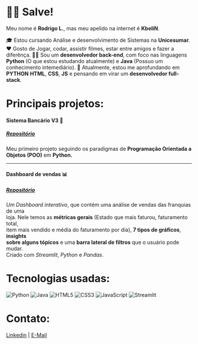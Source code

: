 # 👋😀 Salve!

Meu nome é **Rodrigo L.**, mas meu apelido na internet é **KbeliN**.

🎓 Estou cursando Análise e desenvolvimento de Sistemas na **Unicesumar**. 
❤️ Gosto de Jogar, codar, assistir filmes, estar entre amigos e fazer a diferênça.
🙋‍♂️ Sou um **desenvolvedor back-end**, com foco nas linguagens **Python** (O que estou estudando atualmente) e **Java** (Possuo um conhecimento intemediário).
📅 Atualmente, estou me aprofundando em **PYTHON** **HTML**, **CSS**, **JS** e pensando em virar um **desenvolvedor full-stack**.

# Principais projetos:

#### Sistema Bancário V3 🏦
##### [Repositório](https://github.com/KbeloN/Sistema-bancarioV3)
Meu primeiro projeto seguindo os paradigmas de **Programação Orientada a <br>
Objetos (POO)** em **Python.**

---

#### Dashboard de vendas 📊
##### [Repositório](https://github.com/KbeloN/Dashboard-Vendas-Hashtag)
*Um Dashboard interativo*, que contém uma análise de vendas das franquias de uma <br> 
loja. Nele temos as **métricas gerais** (Estado que mais faturou, faturamento total, <br>
item mais vendido e média do faturamento por dia), **7 tipos de gráficos**, **insights <br>
sobre alguns tópicos** e uma **barra lateral de filtros** que o usuário pode mudar. <br>
Criado com *Streamlit*, *Python* e *Pandas*.

# Tecnologias usadas:
![Python](https://img.shields.io/badge/python-3670A0?style=for-the-badge&logo=python&logoColor=ffdd54) ![Java](https://img.shields.io/badge/java-%23ED8B00.svg?style=for-the-badge&logo=openjdk&logoColor=white) ![HTML5](https://img.shields.io/badge/html5-%23E34F26.svg?style=for-the-badge&logo=html5&logoColor=white) ![CSS3](https://img.shields.io/badge/css3-%231572B6.svg?style=for-the-badge&logo=css3&logoColor=white) ![JavaScript](https://img.shields.io/badge/javascript-%23323330.svg?style=for-the-badge&logo=javascript&logoColor=%23F7DF1E) ![Streamlit](https://img.shields.io/badge/Streamlit-%23FE4B4B.svg?style=for-the-badge&logo=streamlit&logoColor=white)

# Contato: 
[Linkedin](https://www.linkedin.com/in/rodrigolourei/) | [E-Mail](mailto:rodrigol.210405@gmail.com)
<!--
**KbeloN/KbeloN** is a ✨ _special_ ✨ repository because its `README.md` (this file) appears on your GitHub profile.

Here are some ideas to get you started:

- 🔭 I’m currently working on ...
- 🌱 I’m currently learning ...
- 👯 I’m looking to collaborate on ...
- 🤔 I’m looking for help with ...
- 💬 Ask me about ...
- 📫 How to reach me: ...
- 😄 Pronouns: ...
- ⚡ Fun fact: ...
-->
